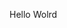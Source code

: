 Hello Wolrd




























































































































































































































































































































































































































































































































































































































































































































































































































































































































































































































































































































































































































































































































































































































































































































































































































































































































































































































































































































































































